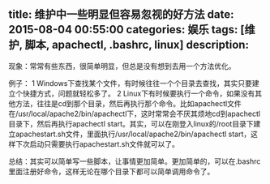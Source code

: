 title: 维护中一些明显但容易忽视的好方法
date: 2015-08-04 00:55:00
categories: 娱乐
tags: [维护, 脚本, apachectl, .bashrc, linux]
description:
---
现象：常常有些东西，很简单明显，但总是没有想到去用一个方法优化。

例子：
1 Windows下查找某个文件，有时候往往一个个目录去查找，其实只要建立个快捷方式，问题就轻松多了。
2 Linux下有时候要执行一个命令，如果没有其他方法，往往是cd到那个目录，然后再执行那个命令。比如apachectl文件在/usr/local/apache2/bin/apachectl下，这时常常会不厌其烦地cd到apachectl目录下，然后再执行apachectl start。其实，可以在刚登入linux的/root目录下建立apachestart.sh文件，里面执行/usr/local/apache2/bin/apachectl
 start，这样下次启动只需要执行apachestart.sh文件就可以了。

总结：其实可以简单写一些脚本，让事情更加简单。更加简单的，可以在.bashrc里面注册好命令，这样无论在哪个目录下都可以简单调用命令了。
